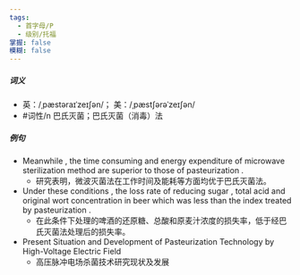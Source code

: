 ```yaml
---
tags:
  - 首字母/P
  - 级别/托福
掌握: false
模糊: false
---
```

##### 词义
- 英：/ˌpæstəraɪˈzeɪʃən/； 美：/ˌpæstʃərəˈzeɪʃən/
- #词性/n  巴氏灭菌；巴氏灭菌（消毒）法
##### 例句
- Meanwhile , the time consuming and energy expenditure of microwave sterilization method are superior to those of pasteurization .
	- 研究表明，微波灭菌法在工作时间及能耗等方面均优于巴氏灭菌法。
- Under these conditions , the loss rate of reducing sugar , total acid and original wort concentration in beer which was less than the index treated by pasteurization .
	- 在此条件下处理的啤酒的还原糖、总酸和原麦汁浓度的损失率，低于经巴氏灭菌法处理后的损失率。
- Present Situation and Development of Pasteurization Technology by High-Voltage Electric Field
	- 高压脉冲电场杀菌技术研究现状及发展
